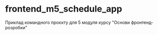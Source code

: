# frontend_m5_schedule_app
Приклад командного проєкту для 5 модуля курсу "Основи фронтенд-розробки"

